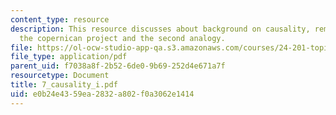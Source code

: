 ```yaml
---
content_type: resource
description: This resource discusses about background on causality, reminder about
  the copernican project and the second analogy.
file: https://ol-ocw-studio-app-qa.s3.amazonaws.com/courses/24-201-topics-in-the-history-of-philosophy-kant-fall-2005/e0b24e4359ea2832a802f0a3062e1414_7_causality_i.pdf
file_type: application/pdf
parent_uid: f7038a8f-2b52-6de0-9b69-252d4e671a7f
resourcetype: Document
title: 7_causality_i.pdf
uid: e0b24e43-59ea-2832-a802-f0a3062e1414
---
```

